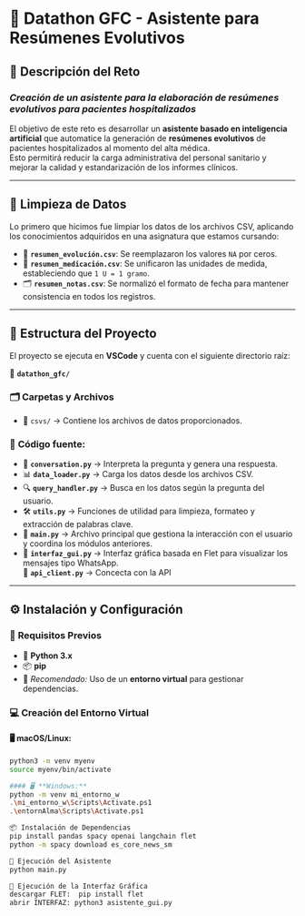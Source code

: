 # **📌 Datathon GFC - Asistente para Resúmenes Evolutivos**

## 🏥 **Descripción del Reto**
### *Creación de un asistente para la elaboración de resúmenes evolutivos para pacientes hospitalizados*

El objetivo de este reto es desarrollar un **asistente basado en inteligencia artificial** que automatice la generación de **resúmenes evolutivos** de pacientes hospitalizados al momento del alta médica.  
Esto permitirá reducir la carga administrativa del personal sanitario y mejorar la calidad y estandarización de los informes clínicos.  

---

## 🧹 **Limpieza de Datos**

Lo primero que hicimos fue limpiar los datos de los archivos CSV, aplicando los conocimientos adquiridos en una asignatura que estamos cursando:

- 📄 **`resumen_evolución.csv`**: Se reemplazaron los valores `NA` por ceros.  
- 💊 **`resumen_medicación.csv`**: Se unificaron las unidades de medida, estableciendo que `1 U = 1 gramo`.  
- 🗂️ **`resumen_notas.csv`**: Se normalizó el formato de fecha para mantener consistencia en todos los registros.  

---

## 📂 **Estructura del Proyecto**
El proyecto se ejecuta en **VSCode** y cuenta con el siguiente directorio raíz:  

📁 **`datathon_gfc/`**  

### 🗂️ **Carpetas y Archivos**
- 📂 `csvs/` → Contiene los archivos de datos proporcionados.  

### 📜 **Código fuente:**
- 📝 **`conversation.py`** → Interpreta la pregunta y genera una respuesta.  
- 📊 **`data_loader.py`** → Carga los datos desde los archivos CSV.  
- 🔍 **`query_handler.py`** → Busca en los datos según la pregunta del usuario.  
- 🛠 **`utils.py`** → Funciones de utilidad para limpieza, formateo y extracción de palabras clave.  
- 🚀 **`main.py`** → Archivo principal que gestiona la interacción con el usuario y coordina los módulos anteriores.  
- 💬 **`interfaz_gui.py`** → Interfaz gráfica basada en Flet para visualizar los mensajes tipo WhatsApp.  
🔗  **`api_client.py`**  → Concecta con la API

---

## ⚙️ **Instalación y Configuración**
### 📌 **Requisitos Previos**
- 🐍 **Python 3.x**  
- 📦 **pip**  
- 🔹 *Recomendado:* Uso de un **entorno virtual** para gestionar dependencias.  

### 💻 **Creación del Entorno Virtual**
#### 🖥️ **macOS/Linux:**
```bash
python3 -m venv myenv
source myenv/bin/activate

#### 🖥️ **Windows:**
python -m venv mi_entorno_w
.\mi_entorno_w\Scripts\Activate.ps1
.\entornAlma\Scripts\Activate.ps1

📦 Instalación de Dependencias
pip install pandas spacy openai langchain flet
python -m spacy download es_core_news_sm

🚀 Ejecución del Asistente
python main.py

🎨 Ejecución de la Interfaz Gráfica
descargar FLET:  pip install flet
abrir INTERFAZ: python3 asistente_gui.py



